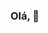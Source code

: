 ### Olá, 👋

<!--
**oliveiraxand/oliveiraxand** is a ✨ _special_ ✨ repository because its `README.md` (this file) appears on your GitHub profile.

- 🌱 Atual estudante da Trybe
- 👯 Estou buscando colaborar em projetos javascript/html/css
- 💬 Me pergunte algo sobre xadrez ♞
- 📫 Como entrar em contato comigo:
  alexandre.osantos253@gmail.com
-->
